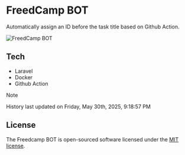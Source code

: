 # FreedCamp BOT

Automatically assign an ID before the task title based on Github Action.

![FreedCamp BOT](https://repository-images.githubusercontent.com/737932867/7d34798b-2680-471c-b089-a78a718d3d6a)

## Tech

- Laravel
- Docker
- Github Action

> [!NOTE]  
> History last updated on Friday, May 30th, 2025, 9:18:57 PM

## License

The Freedcamp BOT is open-sourced software licensed under the [MIT license](https://opensource.org/licenses/MIT).
